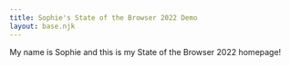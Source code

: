 ```yaml
---
title: Sophie's State of the Browser 2022 Demo 
layout: base.njk
---
```


My name is Sophie and this is my State of the Browser 2022 homepage! 
